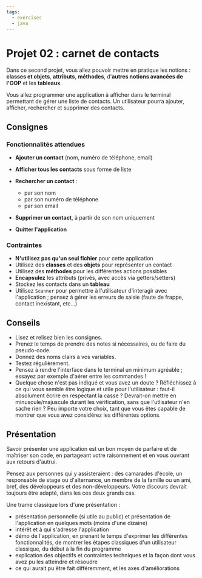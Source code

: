 ```yaml
---
tags:
  - exercises
  - java
---
```


# Projet 02 : carnet de contacts

Dans ce second projet, vous allez pouvoir mettre en pratique les notions : **classes et objets**, **attributs**, **méthodes**, d'**autres notions avancées de l'OOP** et les **tableaux**.

Vous allez programmer une application à afficher dans le terminal permettant de gérer une liste de contacts. Un utilisateur pourra ajouter, afficher, rechercher et supprimer des contacts.

## Consignes

### Fonctionnalités attendues

- **Ajouter un contact** (nom, numéro de téléphone, email)

- **Afficher tous les contacts** sous forme de liste

- **Rechercher un contact** :
  - par son nom
  - par son numéro de téléphone
  - par son email

- **Supprimer un contact**, à partir de son nom uniquement

- **Quitter l'application**

### Contraintes

- **N'utilisez pas qu'un seul fichier** pour cette application
- Utilisez des **classes** et des **objets** pour représenter un contact
- Utilisez des **méthodes** pour les différentes actions possibles
- **Encapsulez** les attributs (privés, avec accès via getters/setters)
- Stockez les contacts dans un **tableau**
- Utilisez `Scanner` pour permettre à l'utilisateur d'interagir avec l'application ; pensez à gérer les erreurs de saisie (faute de frappe, contact inexistant, etc...)

## Conseils

- Lisez et relisez bien les consignes.
- Prenez le temps de prendre des notes si nécessaires, ou de faire du pseudo-code.
- Donnez des noms clairs à vos variables.
- Testez régulièrement.
- Pensez à rendre l'interface dans le terminal un minimum agréable ; essayez par exemple d'aérer entre les commandes !
- Quelque chose n'est pas indiqué et vous avez un doute ? Réfléchissez à ce qui vous semble être logique et utile pour l'utilisateur : faut-il absolument écrire en respectant la casse ? Devrait-on mettre en minuscule/majuscule durant les vérification, sans que l'utlisateur n'en sache rien ? Peu importe votre choix, tant que vous êtes capable de montrer que vous avez considérez les différentes options.

## Présentation

Savoir présenter une application est un bon moyen de parfaire et de maîtriser son code, en partageant votre raisonnement et en vous ouvrant aux retours d'autrui.

Pensez aux personnes qui y assisteraient : des camarades d'école, un responsable de stage ou d'alternance, un membre de la famille ou un ami, bref, des développeurs et des non-développeurs. Votre discours devrait toujours être adapté, dans les ces deux grands cas.

Une trame classique lors d'une présentation :
- présentation personnelle (si utile au public) et présentation de l'application en quelques mots (moins d'une dizaine)
- intérêt et à qui s'adresse l'application
- démo de l'application, en prenant le temps d'exprimer les différentes fonctionnalités, de montrer les étapes classiques d'un utilisateur classique, du début à la fin du programme
- explication des objectifs et contraintes techniques et la façon dont vous avez pu les atteindre et résoudre
- ce qui aurait pu être fait différemment, et les axes d'améliorations
